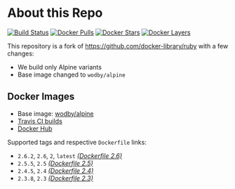 # About this Repo

[![Build Status](https://travis-ci.com/wodby/base-ruby.svg?branch=master)](https://travis-ci.com/wodby/base-ruby)
[![Docker Pulls](https://img.shields.io/docker/pulls/wodby/base-ruby.svg)](https://hub.docker.com/r/wodby/base-ruby)
[![Docker Stars](https://img.shields.io/docker/stars/wodby/base-ruby.svg)](https://hub.docker.com/r/wodby/base-ruby)
[![Docker Layers](https://images.microbadger.com/badges/image/wodby/base-ruby.svg)](https://microbadger.com/images/wodby/base-ruby)

This repository is a fork of https://github.com/docker-library/ruby with a few changes:

* We build only Alpine variants
* Base image changed to `wodby/alpine`

## Docker Images

* Base image: [wodby/alpine](https://github.com/wodby/alpine)
* [Travis CI builds](https://travis-ci.com/wodby/base-ruby) 
* [Docker Hub](https://hub.docker.com/r/wodby/base-ruby)

Supported tags and respective `Dockerfile` links:

* `2.6.2`, `2.6`, `2`, `latest` [_(Dockerfile 2.6)_]
* `2.5.5`, `2.5` [_(Dockerfile 2.5)_]
* `2.4.5`, `2.4` [_(Dockerfile 2.4)_]
* `2.3.8`, `2.3` [_(Dockerfile 2.3)_]

[_(Dockerfile 2.6)_]: https://github.com/wodby/base-ruby/tree/master/2.6/alpine3.9/Dockerfile.wodby
[_(Dockerfile 2.5)_]: https://github.com/wodby/base-ruby/tree/master/2.5/alpine3.9/Dockerfile.wodby
[_(Dockerfile 2.4)_]: https://github.com/wodby/base-ruby/tree/master/2.4/alpine3.9/Dockerfile.wodby
[_(Dockerfile 2.3)_]: https://github.com/wodby/base-ruby/tree/master/2.3/alpine3.8/Dockerfile.wodby
